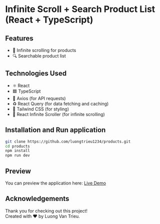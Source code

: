 # Infinite Scroll + Search Product List (React + TypeScript)

## Features

- 🔄 Infinite scrolling for products
- 🔍 Searchable product list

## Technologies Used

- ⚛️ React
- 🟦 TypeScript
- 📡 Axios (for API requests)
- ♻️ React Query (for data fetching and caching)
- 🎨 Tailwind CSS (for styling)
- 🔽 React Infinite Scroller (for infinite scrolling)

## Installation and Run application

```bash
git clone https://github.com/luongtrieu1234/products.git
cd products
npm install
npm run dev
```

## Preview

You can preview the application here: [Live Demo](https://products-hazel-alpha.vercel.app/)

## Acknowledgements

Thank you for checking out this project!  
Created with ❤️ by Luong Van Trieu.

